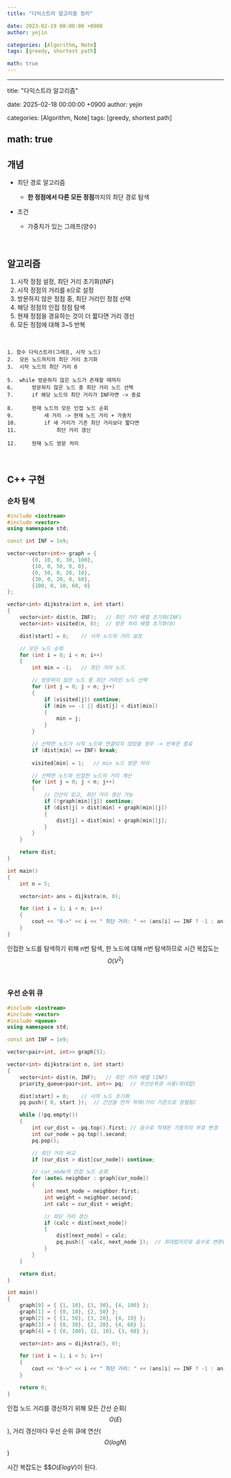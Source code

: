 ```yaml
---
title: "다익스트라 알고리즘 정리"

date: 2023-02-19 00:00:00 +0900
author: yejin

categories: [Algorithm, Note]
tags: [greedy, shortest path]

math: true
---
```


---
title: "다익스트라 알고리즘"

date: 2025-02-18 00:00:00 +0900
author: yejin

categories: [Algorithm, Note]
tags: [greedy, shortest path]

math: true
---

## 개념

* 최단 경로 알고리즘
  * **한 정점에서 다른 모든 정점**까지의 최단 경로 탐색 

* 조건
  * 가중치가 있는 그래프(양수)

<br>

## 알고리즘 

1. 시작 정점 설정, 최단 거리 초기화(INF)
2. 시작 정점의 거리를 `0`으로 설정
3. 방문하지 않은 정점 중, 최단 거리인 정점 선택
4. 해당 정점의 인접 정점 탐색
5. 현재 정점을 경유하는 것이 더 짧다면 거리 갱신
6. 모든 정점에 대해 3~5 반복

<br>

```
1. 함수 다익스트라(그래프, 시작 노드)
2.  모든 노드까지의 최단 거리 초기화
3.  시작 노드의 최단 거리 0

5.  while 방문하지 않은 노드가 존재할 때까지
6.      방문하지 않은 노드 중 최단 거리 노드 선택
7.      if 해당 노드의 최단 거리가 INF라면 -> 종료

8.      현재 노드의 모든 인접 노드 순회
9.          새 거리 -> 현재 노드 거리 + 가중치
10.         if 새 거리가 기존 최단 거리보다 짧다면
11.             최단 거리 갱신

12.     현재 노드 방문 처리
```

<br>

## C++ 구현



### 순차 탐색

```c++
#include <iostream>
#include <vector>
using namespace std;

const int INF = 1e9;

vector<vector<int>> graph = {
        {0, 10, 0, 30, 100},
        {10, 0, 50, 0, 0},
        {0, 50, 0, 20, 10},
        {30, 0, 20, 0, 60},
        {100, 0, 10, 60, 0}
};

vector<int> dijkstra(int n, int start)
{
    vector<int> dist(n, INF);   // 최단 거리 배열 초기화(INF)
    vector<int> visited(n, 0);  // 방문 처리 배열 초기화(0)

    dist[start] = 0;    // 시작 노드의 거리 설정

    // 모든 노드 순회
    for (int i = 0; i < n; i++)
    {
        int min = -1;   // 최단 거리 노드

        // 방문하지 않은 노드 중 최단 거리인 노드 선택
        for (int j = 0; j < n; j++)
        {
            if (visited[j]) continue;
            if (min == -1 || dist[j] < dist[min])
            {
                min = j;
            }
        }

        // 선택한 노드가 시작 노드와 연결되지 않았을 경우 -> 반복문 종료
        if (dist[min] == INF) break;
        
        visited[min] = 1;	// min 노드 방문 처리

        // 선택한 노드와 인접한 노드의 거리 계산
        for (int j = 0; j < n; j++)
        {
            // 간선이 있고, 최단 거리 갱신 가능
            if (!graph[min][j]) continue;
            if (dist[j] > dist[min] + graph[min][j])
            {
                dist[j] = dist[min] + graph[min][j];
            }
        }
    }

    return dist;
}

int main()
{
    int n = 5;

    vector<int> ans = dijkstra(n, 0);

    for (int i = 1; i < n; i++) 
    {
        cout << "0->" << i << " 최단 거리: " << (ans[i] == INF ? -1 : ans[i]) << "\n";
    }
}
```

인접한 노드를 탐색하기 위해 n번 탐색, 한 노드에 대해 n번 탐색하므로 시간 복잡도는 $$O(V^{2})$$

<br>

### 우선 순위 큐



```c++
#include <iostream>
#include <vector>
#include <queue>
using namespace std;

const int INF = 1e9;

vector<pair<int, int>> graph[5];

vector<int> dijkstra(int n, int start)
{
    vector<int> dist(n, INF);   // 최단 거리 배열 (INF)
    priority_queue<pair<int, int>> pq;  // 우선순위큐 사용(최대힙)

    dist[start] = 0;    // 시작 노드 초기화
    pq.push({ 0, start });  // 간선을 먼저 적재(거리 기준으로 정렬됨)

    while (!pq.empty())
    {
        int cur_dist = -pq.top().first; // 음수로 적재된 가중치의 부호 변경
        int cur_node = pq.top().second;
        pq.pop();

        // 최단 거리 비교
        if (cur_dist > dist[cur_node]) continue;

        // cur_node의 인접 노드 순회
        for (auto& neighbor : graph[cur_node])
        {
            int next_node = neighbor.first;
            int weight = neighbor.second;
            int calc = cur_dist + weight;

            // 최단 거리 갱신
            if (calc < dist[next_node])
            {
                dist[next_node] = calc;
                pq.push({ -calc, next_node });  // 최대힙이므로 음수로 변환(최소힙처럼 사용)
            }
        }
    }

    return dist;
}

int main()
{
    graph[0] = { {1, 10}, {3, 30}, {4, 100} };
    graph[1] = { {0, 10}, {2, 50} };
    graph[2] = { {1, 50}, {3, 20}, {4, 10} };
    graph[3] = { {0, 30}, {2, 20}, {4, 60} };
    graph[4] = { {0, 100}, {2, 10}, {3, 60} };

    vector<int> ans = dijkstra(5, 0);

    for (int i = 1; i < 5; i++) 
    {
        cout << "0->" << i << " 최단 거리: " << (ans[i] == INF ? -1 : ans[i]) << "\n";
    }

    return 0;
}
```

인접 노드 거리를 갱신하기 위해 모든 간선 순회($$O(E)$$), 
거리 갱신마다 우선 순위 큐에 연산($$O(log N)$$)

시간 복잡도는 $$$O(E log V)$이 된다.